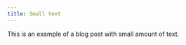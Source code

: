 ```yaml
---
title: Small text
---
```

This is an example of a blog post with small amount of text.

<div class="fb-like" data-href="https://tthieuhcm.github.io/2019/03/18/small-text.html" data-width="" data-layout="standard" data-action="like" data-size="small" data-show-faces="true" data-share="true"></div>

<div class="fb-comments" data-href="https://tthieuhcm.github.io/2019/03/18/small-text.html" data-width="" data-numposts="5"></div>

